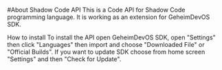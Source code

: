 #About Shadow Code API
  This is a Code API for Shadow Code programming language.
  It is working as an extension for GeheimDevOS SDK.

How to install
  To install the API open GeheimDevOS SDK, open "Settings" then click "Languages" then import and choose "Downloaded File" or "Official Builds".
  If you want to update SDK choose from home screen "Settings" and then "Check for Update".
